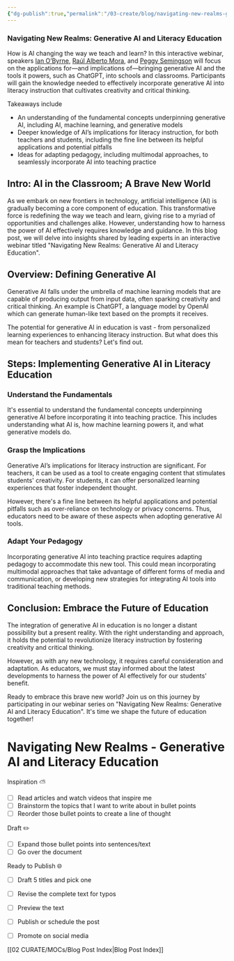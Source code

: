 ```yaml
---
{"dg-publish":true,"permalink":"/03-create/blog/navigating-new-realms-generative-ai-and-literacy-education/","tags":["AI","education","literacy"]}
---
```



### Navigating New Realms: Generative AI and Literacy Education



How is AI changing the way we teach and learn? In this interactive webinar, speakers [Ian O’Byrne](https://ila.digitellinc.com/live/201/page/1435), [Raúl Alberto Mora](https://ila.digitellinc.com/live/201/page/1435), and [Peggy Semingson](https://ila.digitellinc.com/live/201/page/1435) will focus on the applications for—and implications of—bringing generative AI and the tools it powers, such as ChatGPT, into schools and classrooms. Participants will gain the knowledge needed to effectively incorporate generative AI into literacy instruction that cultivates creativity and critical thinking.

Takeaways include

- An understanding of the fundamental concepts underpinning generative AI, including AI, machine learning, and generative models
- Deeper knowledge of AI’s implications for literacy instruction, for both teachers and students, including the fine line between its helpful applications and potential pitfalls
- Ideas for adapting pedagogy, including multimodal approaches, to seamlessly incorporate AI into teaching practice

> 

## Intro: AI in the Classroom; A Brave New World

As we embark on new frontiers in technology, artificial intelligence (AI) is gradually becoming a core component of education. This transformative force is redefining the way we teach and learn, giving rise to a myriad of opportunities and challenges alike. However, understanding how to harness the power of AI effectively requires knowledge and guidance. In this blog post, we will delve into insights shared by leading experts in an interactive webinar titled "Navigating New Realms: Generative AI and Literacy Education". 

## Overview: Defining Generative AI

Generative AI falls under the umbrella of machine learning models that are capable of producing output from input data, often sparking creativity and critical thinking. An example is ChatGPT, a language model by OpenAI which can generate human-like text based on the prompts it receives.

The potential for generative AI in education is vast - from personalized learning experiences to enhancing literacy instruction. But what does this mean for teachers and students? Let's find out.

## Steps: Implementing Generative AI in Literacy Education

### Understand the Fundamentals

It's essential to understand the fundamental concepts underpinning generative AI before incorporating it into teaching practice. This includes understanding what AI is, how machine learning powers it, and what generative models do.

### Grasp the Implications

Generative AI’s implications for literacy instruction are significant. For teachers, it can be used as a tool to create engaging content that stimulates students' creativity. For students, it can offer personalized learning experiences that foster independent thought.

However, there's a fine line between its helpful applications and potential pitfalls such as over-reliance on technology or privacy concerns. Thus, educators need to be aware of these aspects when adopting generative AI tools.

### Adapt Your Pedagogy 

Incorporating generative AI into teaching practice requires adapting pedagogy to accommodate this new tool. This could mean incorporating multimodal approaches that take advantage of different forms of media and communication, or developing new strategies for integrating AI tools into traditional teaching methods.

## Conclusion: Embrace the Future of Education

The integration of generative AI in education is no longer a distant possibility but a present reality. With the right understanding and approach, it holds the potential to revolutionize literacy instruction by fostering creativity and critical thinking. 

However, as with any new technology, it requires careful consideration and adaptation. As educators, we must stay informed about the latest developments to harness the power of AI effectively for our students' benefit.

Ready to embrace this brave new world? Join us on this journey by participating in our webinar series on "Navigating New Realms: Generative AI and Literacy Education". It's time we shape the future of education together!
# Navigating New Realms -  Generative AI and Literacy Education

Inspiration ⛅
- [ ] Read articles and watch videos that inspire me
- [ ] Brainstorm the topics that I want to write about in bullet points
- [ ] Reorder those bullet points to create a line of thought

Draft ✏️
- [ ] Expand those bullet points into sentences/text
- [ ] Go over the document

Ready to Publish 🌐
- [ ] Draft 5 titles and pick one
- [ ] Revise the complete text for typos
- [ ] Preview the text
- [ ] Publish or schedule the post
- [ ] Promote on social media


[[02 CURATE/MOCs/Blog Post Index\|Blog Post Index]]
